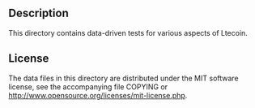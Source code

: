 Description
------------

This directory contains data-driven tests for various aspects of Ltecoin.

License
--------

The data files in this directory are distributed under the MIT software
license, see the accompanying file COPYING or
http://www.opensource.org/licenses/mit-license.php.

